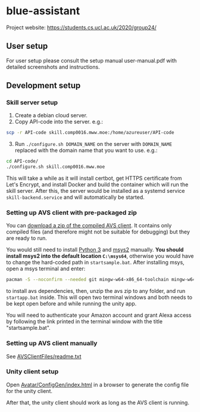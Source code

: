 # blue-assistant

Project website: https://students.cs.ucl.ac.uk/2020/group24/

## User setup

For user setup please consult the setup manual user-manual.pdf with detailed screenshots and instructions.

## Development setup

### Skill server setup

1. Create a debian cloud server.
2. Copy API-code into the server. e.g.:
```sh
scp -r API-code skill.comp0016.mww.moe:/home/azureuser/API-code
```
3. Run `./configure.sh DOMAIN_NAME` on the server with `DOMAIN_NAME` replaced with the domain name that you want to use. e.g.:
```sh
cd API-code/
./configure.sh skill.comp0016.mww.moe
```
This will take a while as it will install certbot, get HTTPS certificate from Let's Encrypt, and install Docker and build the container which will run the skill server. After this, the server would be installed as a systemd service `skill-backend.service` and will automatically be started.

### Setting up AVS client with pre-packaged zip

You can [download a zip of the compiled AVS client](https://mw-public-data.s3.eu-west-2.amazonaws.com/e3b0c44298fc1c149afbf4c8996fb92427ae41e4649b934ca495991b7852b855/avs.zip). It contains only compiled files (and therefore might not be suitable for debugging) but they are ready to run.

You would still need to install [Python 3](https://www.python.org/downloads/windows/) and [msys2](https://www.msys2.org/) manually. **You should install msys2 into the default location `C:\msys64`**, otherwise you would have to change the hard-coded path in `startsample.bat`. After installing msys, open a msys terminal and enter:

```sh
pacman -S --noconfirm --needed git mingw-w64-x86_64-toolchain mingw-w64-x86_64-lld mingw-w64-x86_64-cmake msys/tar msys/make mingw-w64-x86_64-sqlite3 mingw64/mingw-w64-x86_64-gstreamer mingw64/mingw-w64-x86_64-gst-plugins-good mingw64/mingw-w64-x86_64-gst-plugins-base mingw64/mingw-w64-x86_64-gst-plugins-ugly mingw64/mingw-w64-x86_64-gst-plugins-bad mingw64/mingw-w64-x86_64-faad2 mingw64/mingw-w64-x86_64-portaudio
```

to install avs dependencies, then, unzip the avs zip to any folder, and run `startapp.bat` inside. This will open two terminal windows and both needs to be kept open before and while running the unity app.

You will need to authenticate your Amazon account and grant Alexa access by following the link printed in the terminal window with the title "startsample.bat".

### Setting up AVS client manually

See [AVSClientFiles/readme.txt](AVSClientFiles/readme.txt)

### Unity client setup

Open [Avatar/ConfigGen/index.html](Avatar/ConfigGen/index.html) in a browser to generate the config file for the unity client.

After that, the unity client should work as long as the AVS client is running.
